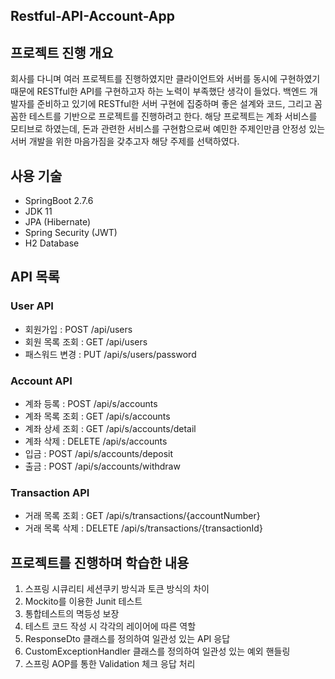 ## Restful-API-Account-App
## 프로젝트 진행 개요
회사를 다니며 여러 프로젝트를 진행하였지만 클라이언트와 서버를 동시에 구현하였기 때문에
RESTful한 API를 구현하고자 하는 노력이 부족했단 생각이 들었다. 백엔드 개발자를 준비하고 있기에 RESTful한 서버 구현에 집중하며 좋은 설계와 코드, 그리고 꼼꼼한 테스트를 기반으로 프로젝트를 진행하려고 한다.
해당 프로젝트는 계좌 서비스를 모티브로 하였는데, 돈과 관련한 서비스를 구현함으로써 예민한 주제인만큼 안정성 있는 서버 개발을 위한 마음가짐을 갖추고자 해당 주제를 선택하였다.
## 사용 기술
- SpringBoot 2.7.6
- JDK 11
- JPA (Hibernate)
- Spring Security (JWT)
- H2 Database
## API 목록
### User API
- 회원가입 : POST /api/users
- 회원 목록 조회 : GET /api/users
- 패스워드 변경 : PUT /api/s/users/password

### Account API
- 계좌 등록 : POST /api/s/accounts
- 계좌 목록 조회 : GET /api/s/accounts
- 계좌 상세 조회 : GET /api/s/accounts/detail
- 계좌 삭제 : DELETE /api/s/accounts
- 입금 : POST /api/s/accounts/deposit
- 출금 : POST /api/s/accounts/withdraw

### Transaction API
- 거래 목록 조회 : GET /api/s/transactions/{accountNumber}
- 거래 목록 삭제 : DELETE /api/s/transactions/{transactionId}

## 프로젝트를 진행하며 학습한 내용
1. 스프링 시큐리티 세션쿠키 방식과 토큰 방식의 차이
2. Mockito를 이용한 Junit 테스트
3. 통합테스트의 멱등성 보장
4. 테스트 코드 작성 시 각각의 레이어에 따른 역할
4. ResponseDto 클래스를 정의하여 일관성 있는 API 응답
5. CustomExceptionHandler 클래스를 정의하여 일관성 있는 예외 핸들링
6. 스프링 AOP를 통한 Validation 체크 응답 처리